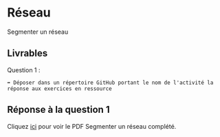 # Réseau

Segmenter un réseau

## Livrables

Question 1 :

```
➡️ Déposer dans un répertoire GitHub portant le nom de l'activité la réponse aux exercices en ressource
```

## Réponse à la question 1

Cliquez [ici](https://github.com/snir-2024/anthonin.boisot/blob/main/R%C3%A9seau/Segmenter_un_reseau/TD_segmentation_reseau.docx.pdf) pour voir le PDF Segmenter un réseau complété.
